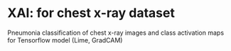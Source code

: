 # XAI: for chest x-ray dataset
Pneumonia classification of chest x-ray images and class activation maps for Tensorflow model (Lime, GradCAM)
